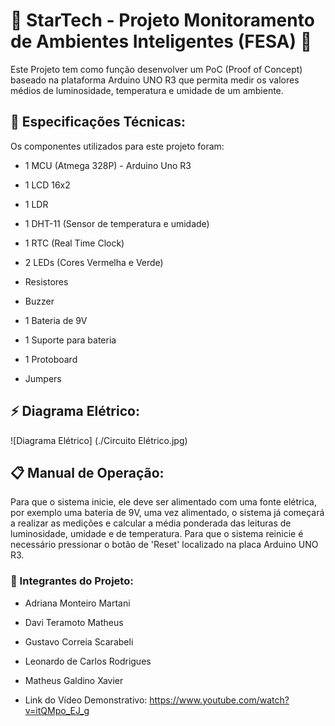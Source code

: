 
# 🚀 StarTech - Projeto Monitoramento de Ambientes Inteligentes (FESA) 🚀

Este Projeto tem como função desenvolver um PoC (Proof of Concept) baseado na plataforma Arduino UNO R3 que permita medir os valores médios de luminosidade, temperatura e umidade de um ambiente.

## 🔧 Especificações Técnicas:
Os componentes utilizados para este projeto foram:

* 1 MCU (Atmega 328P) - Arduino Uno R3

* 1 LCD 16x2

* 1 LDR

* 1 DHT-11 (Sensor de temperatura e umidade)

* 1 RTC (Real Time Clock)

* 2 LEDs (Cores Vermelha e Verde)

* Resistores

* Buzzer

* 1 Bateria de 9V

* 1 Suporte para bateria

* 1 Protoboard

* Jumpers

## ⚡ Diagrama Elétrico:
![Diagrama Elétrico] (./Circuito Elétrico.jpg)


## 📋 Manual de Operação:

Para que o sistema inicie, ele deve ser alimentado com uma fonte elétrica, por exemplo uma bateria de 9V, uma vez alimentado, o sistema já começará a realizar as medições e calcular a média ponderada das leituras de luminosidade, umidade e de temperatura. Para que o sistema reinicie é necessário pressionar o botão de 'Reset' localizado na placa Arduino UNO R3.

### 🤝 Integrantes do Projeto:

* Adriana Monteiro Martani

* Davi Teramoto Matheus

* Gustavo Correia Scarabeli

* Leonardo de Carlos Rodrigues

* Matheus Galdino Xavier

* Link do Vídeo Demonstrativo: https://www.youtube.com/watch?v=itQMpo_EJ_g